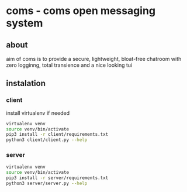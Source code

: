 # coms - coms open messaging system

## about
aim of coms is to provide a secure, lightweight, bloat-free chatroom with zero logginng, total transience and a nice looking tui

## instalation
### client
install virtualenv if needed
```bash
virtualenv venv
source venv/bin/activate
pip3 install -r client/requirements.txt
python3 client/client.py --help
```
### server 
```bash
virtualenv venv
source venv/bin/activate
pip3 install -r server/requirements.txt
python3 server/server.py --help
```
